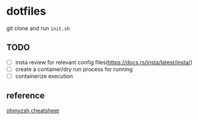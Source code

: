 # dotfiles

git clone and run `init.sh`

## TODO

- [ ] insta review for relevant config files(https://docs.rs/insta/latest/insta/)
- [ ] create a container/dry run process for running
- [ ] containerize execution

## reference

[ohmyzsh cheatsheet](https://github.com/ohmyzsh/ohmyzsh/wiki/Cheatsheet)
